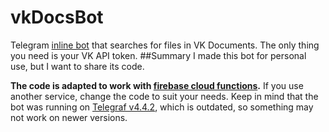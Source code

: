 # vkDocsBot
Telegram [inline bot](https://core.telegram.org/bots/inline) that searches for files in VK Documents. The only thing you need is your VK API token.
##Summary
I made this bot for personal use, but I want to share its code.

__The code is adapted to work with [firebase cloud functions](https://firebase.google.com/docs/functions/).__ If you use another service, change the code to suit your needs. Keep in mind that the bot was running on [Telegraf v4.4.2](https://github.com/telegraf/telegraf), which is outdated, so something may not work on newer versions.